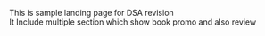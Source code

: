This is sample landing page for DSA revision  
It Include multiple section which show book promo  and also review 
